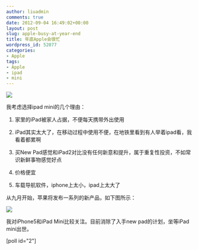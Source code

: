 ```yaml
---
author: liuadmin
comments: true
date: 2012-09-04 16:49:02+00:00
layout: post
slug: apple-busy-at-year-end
title: 年底Apple会很忙
wordpress_id: 52077
categories:
- Apple
tags:
- Apple
- ipad
- mini
---
```


[![](http://cdn1.martinliu.cn/wp-content/uploads/2012/09/ipa-mini.png)](http://cdn1.martinliu.cn/wp-content/uploads/2012/09/ipa-mini.png)

我考虑选择ipad mini的几个理由：



	
  1. 家里的iPad被家人占据，不便每天携带外出使用

	
  2. iPad其实太大了，在移动过程中使用不便，在地铁里看到有人举着ipad看，我看着都累啊

	
  3. 买New Pad感觉和iPad2对比没有任何新意和提升，属于重复性投资，不如常识新鲜事物感觉好点

	
  4. 价格便宜

	
  5. 车载导航软件，iphone上太小，ipad上太大了


从九月开始，苹果将发布一系列的新产品，如下图所示：

[![](http://cdn1.martinliu.cn/wp-content/uploads/2012/09/launch-120831.jpg)](http://cdn1.martinliu.cn/wp-content/uploads/2012/09/launch-120831.jpg)

我对iPhone5和iPad Mini比较关注。目前消除了入手new pad的计划，坐等iPad mini出世。

[poll id="2"]
